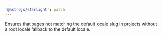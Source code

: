 ```yaml
---
'@astrojs/starlight': patch
---
```


Ensures that pages not matching the default locale slug in projects without a root locale fallback to the default locale.
